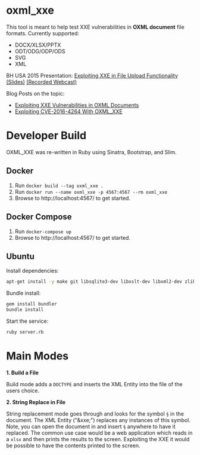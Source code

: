 # oxml_xxe
This tool is meant to help test XXE vulnerabilities in **OXML document** file formats. Currently supported:

- DOCX/XLSX/PPTX
- ODT/ODG/ODP/ODS
- SVG
- XML

BH USA 2015 Presentation: [Exploiting XXE in File Upload Functionality (Slides)](http://oxmlxxe.github.io/reveal.js/slides.html#/) [(Recorded Webcast)](https://www.blackhat.com/html/webcast/11192015-exploiting-xml-entity-vulnerabilities-in-file-parsing-functionality.html)

Blog Posts on the topic:

- [Exploiting XXE Vulnerabilities in OXML Documents](http://www.silentrobots.com/blog/2015/03/04/oxml_xxe/)
- [Exploiting CVE-2016-4264 With OXML_XXE](https://www.silentrobots.com/blog/2016/10/02/exploiting-cve-2016-4264-with-oxml-xxe/)

# Developer Build

OXML_XXE was re-written in Ruby using Sinatra, Bootstrap, and Slim.

## Docker

1. Run `docker build --tag oxml_xxe .`
2. Run `docker run --name oxml_xxe -p 4567:4567 --rm oxml_xxe`
2. Browse to http://localhost:4567/ to get started.

## Docker Compose
1. Run `docker-compose up`
2. Browse to http://localhost:4567/ to get started.

## Ubuntu

Install dependencies:
```bash
apt-get install -y make git libsqlite3-dev libxslt-dev libxml2-dev zlib1g-dev gcc ruby2.7 
```

Bundle install:
```bash
gem install bundler
bundle install
```

Start the service:
```bash
ruby server.rb
```

# Main Modes

**1. Build a File**

Build mode adds a `DOCTYPE` and inserts the XML Entity into the file of the users choice.

**2. String Replace in File**

String replacement mode goes through and looks for the symbol `§` in the document. The XML Entity ("&xxe;") replaces any instances of this symbol. Note, you can open the document in and insert `§` anywhere to have it replaced. The common use case would be a web application which reads in a `xlsx` and then prints the results to the screen. Exploiting the XXE it would be possible to have the contents printed to the screen.
